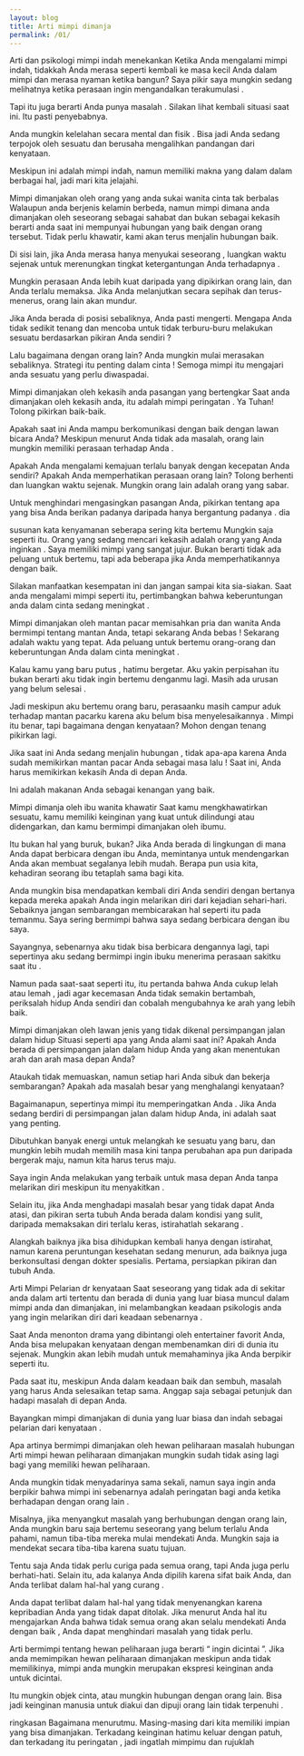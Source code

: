 ```yaml
---
layout: blog
title: Arti mimpi dimanja
permalink: /01/
---
```

Arti dan psikologi mimpi indah
menekankan
Ketika Anda mengalami mimpi indah, tidakkah Anda merasa seperti kembali ke masa kecil Anda dalam mimpi dan merasa nyaman ketika bangun? Saya pikir saya mungkin sedang melihatnya ketika perasaan ingin mengandalkan terakumulasi .

Tapi itu juga berarti Anda punya masalah . Silakan lihat kembali situasi saat ini. Itu pasti penyebabnya.

Anda mungkin kelelahan secara mental dan fisik . Bisa jadi Anda sedang terpojok oleh sesuatu dan berusaha mengalihkan pandangan dari kenyataan.

Meskipun ini adalah mimpi indah, namun memiliki makna yang dalam dalam berbagai hal, jadi mari kita jelajahi.

Mimpi dimanjakan oleh orang yang anda sukai
wanita cinta tak berbalas
Walaupun anda berjenis kelamin berbeda, namun mimpi dimana anda dimanjakan oleh seseorang sebagai sahabat dan bukan sebagai kekasih berarti anda saat ini mempunyai hubungan yang baik dengan orang tersebut. Tidak perlu khawatir, kami akan terus menjalin hubungan baik.

Di sisi lain, jika Anda merasa hanya menyukai seseorang , luangkan waktu sejenak untuk merenungkan tingkat ketergantungan Anda terhadapnya .

Mungkin perasaan Anda lebih kuat daripada yang dipikirkan orang lain, dan Anda terlalu memaksa. Jika Anda melanjutkan secara sepihak dan terus-menerus, orang lain akan mundur.

Jika Anda berada di posisi sebaliknya, Anda pasti mengerti. Mengapa Anda tidak sedikit tenang dan mencoba untuk tidak terburu-buru melakukan sesuatu berdasarkan pikiran Anda sendiri ?

Lalu bagaimana dengan orang lain? Anda mungkin mulai merasakan sebaliknya. Strategi itu penting dalam cinta ! Semoga mimpi itu mengajari anda sesuatu yang perlu diwaspadai.

Mimpi dimanjakan oleh kekasih anda
pasangan yang bertengkar
Saat anda dimanjakan oleh kekasih anda, itu adalah mimpi peringatan . Ya Tuhan! Tolong pikirkan baik-baik.

Apakah saat ini Anda mampu berkomunikasi dengan baik dengan lawan bicara Anda? Meskipun menurut Anda tidak ada masalah, orang lain mungkin memiliki perasaan terhadap Anda .

Apakah Anda mengalami kemajuan terlalu banyak dengan kecepatan Anda sendiri?
Apakah Anda memperhatikan perasaan orang lain?
Tolong berhenti dan luangkan waktu sejenak. Mungkin orang lain adalah orang yang sabar.

Untuk menghindari mengasingkan pasangan Anda, pikirkan tentang apa yang bisa Anda berikan padanya daripada hanya bergantung padanya . dia

susunan kata
kenyamanan
seberapa sering kita bertemu
Mungkin saja seperti itu. Orang yang sedang mencari kekasih adalah orang yang Anda inginkan . Saya memiliki mimpi yang sangat jujur. Bukan berarti tidak ada peluang untuk bertemu, tapi ada beberapa jika Anda memperhatikannya dengan baik.

Silakan manfaatkan kesempatan ini dan jangan sampai kita sia-siakan. Saat anda mengalami mimpi seperti itu, pertimbangkan bahwa keberuntungan anda dalam cinta sedang meningkat .

Mimpi dimanjakan oleh mantan pacar
memisahkan pria dan wanita
Anda bermimpi tentang mantan Anda, tetapi sekarang Anda bebas ! Sekarang adalah waktu yang tepat. Ada peluang untuk bertemu orang-orang dan keberuntungan Anda dalam cinta meningkat .

Kalau kamu yang baru putus , hatimu bergetar. Aku yakin perpisahan itu bukan berarti aku tidak ingin bertemu denganmu lagi. Masih ada urusan yang belum selesai .

Jadi meskipun aku bertemu orang baru, perasaanku masih campur aduk terhadap mantan pacarku karena aku belum bisa menyelesaikannya . Mimpi itu benar, tapi bagaimana dengan kenyataan? Mohon dengan tenang pikirkan lagi.

Jika saat ini Anda sedang menjalin hubungan , tidak apa-apa karena Anda sudah memikirkan mantan pacar Anda sebagai masa lalu ! Saat ini, Anda harus memikirkan kekasih Anda di depan Anda.

Ini adalah makanan Anda sebagai kenangan yang baik.

Mimpi dimanja oleh ibu
wanita khawatir
Saat kamu mengkhawatirkan sesuatu, kamu memiliki keinginan yang kuat untuk dilindungi atau didengarkan, dan kamu bermimpi dimanjakan oleh ibumu.

Itu bukan hal yang buruk, bukan? Jika Anda berada di lingkungan di mana Anda dapat berbicara dengan ibu Anda, memintanya untuk mendengarkan Anda akan membuat segalanya lebih mudah. Berapa pun usia kita, kehadiran seorang ibu tetaplah sama bagi kita.

Anda mungkin bisa mendapatkan kembali diri Anda sendiri dengan bertanya kepada mereka apakah Anda ingin melarikan diri dari kejadian sehari-hari. Sebaiknya jangan sembarangan membicarakan hal seperti itu pada temanmu. Saya sering bermimpi bahwa saya sedang berbicara dengan ibu saya.

Sayangnya, sebenarnya aku tidak bisa berbicara dengannya lagi, tapi sepertinya aku sedang bermimpi ingin ibuku menerima perasaan sakitku saat itu .

Namun pada saat-saat seperti itu, itu pertanda bahwa Anda cukup lelah atau lemah , jadi agar kecemasan Anda tidak semakin bertambah, periksalah hidup Anda sendiri dan cobalah mengubahnya ke arah yang lebih baik.

Mimpi dimanjakan oleh lawan jenis yang tidak dikenal
persimpangan jalan dalam hidup
Situasi seperti apa yang Anda alami saat ini? Apakah Anda berada di persimpangan jalan dalam hidup Anda yang akan menentukan arah dan arah masa depan Anda?

Ataukah tidak memuaskan, namun setiap hari Anda sibuk dan bekerja sembarangan? Apakah ada masalah besar yang menghalangi kenyataan?

Bagaimanapun, sepertinya mimpi itu memperingatkan Anda . Jika Anda sedang berdiri di persimpangan jalan dalam hidup Anda, ini adalah saat yang penting.

Dibutuhkan banyak energi untuk melangkah ke sesuatu yang baru, dan mungkin lebih mudah memilih masa kini tanpa perubahan apa pun daripada bergerak maju, namun kita harus terus maju.

Saya ingin Anda melakukan yang terbaik untuk masa depan Anda tanpa melarikan diri meskipun itu menyakitkan .

Selain itu, jika Anda menghadapi masalah besar yang tidak dapat Anda atasi, dan pikiran serta tubuh Anda berada dalam kondisi yang sulit, daripada memaksakan diri terlalu keras, istirahatlah sekarang .

Alangkah baiknya jika bisa dihidupkan kembali hanya dengan istirahat, namun karena peruntungan kesehatan sedang menurun, ada baiknya juga berkonsultasi dengan dokter spesialis. Pertama, persiapkan pikiran dan tubuh Anda.

Arti Mimpi
Pelarian dr kenyataan
Saat seseorang yang tidak ada di sekitar anda dalam arti tertentu dan berada di dunia yang luar biasa muncul dalam mimpi anda dan dimanjakan, ini melambangkan keadaan psikologis anda yang ingin melarikan diri dari keadaan sebenarnya .

Saat Anda menonton drama yang dibintangi oleh entertainer favorit Anda, Anda bisa melupakan kenyataan dengan membenamkan diri di dunia itu sejenak. Mungkin akan lebih mudah untuk memahaminya jika Anda berpikir seperti itu.

Pada saat itu, meskipun Anda dalam keadaan baik dan sembuh, masalah yang harus Anda selesaikan tetap sama. Anggap saja sebagai petunjuk dan hadapi masalah di depan Anda.

Bayangkan mimpi dimanjakan di dunia yang luar biasa dan indah sebagai pelarian dari kenyataan .

Apa artinya bermimpi dimanjakan oleh hewan peliharaan
masalah hubungan
Arti mimpi hewan peliharaan dimanjakan mungkin sudah tidak asing lagi bagi yang memiliki hewan peliharaan.

Anda mungkin tidak menyadarinya sama sekali, namun saya ingin anda berpikir bahwa mimpi ini sebenarnya adalah peringatan bagi anda ketika berhadapan dengan orang lain .

Misalnya, jika menyangkut masalah yang berhubungan dengan orang lain, Anda mungkin baru saja bertemu seseorang yang belum terlalu Anda pahami, namun tiba-tiba mereka mulai mendekati Anda. Mungkin saja ia mendekat secara tiba-tiba karena suatu tujuan.

Tentu saja Anda tidak perlu curiga pada semua orang, tapi Anda juga perlu berhati-hati. Selain itu, ada kalanya Anda dipilih karena sifat baik Anda, dan Anda terlibat dalam hal-hal yang curang .

Anda dapat terlibat dalam hal-hal yang tidak menyenangkan karena kepribadian Anda yang tidak dapat ditolak. Jika menurut Anda hal itu mengajarkan Anda bahwa tidak semua orang akan selalu mendekati Anda dengan baik , Anda dapat menghindari masalah yang tidak perlu.

Arti bermimpi tentang hewan peliharaan juga berarti “ ingin dicintai ”. Jika anda memimpikan hewan peliharaan dimanjakan meskipun anda tidak memilikinya, mimpi anda mungkin merupakan ekspresi keinginan anda untuk dicintai.

Itu mungkin objek cinta, atau mungkin hubungan dengan orang lain. Bisa jadi keinginan manusia untuk diakui dan dipuji orang lain tidak terpenuhi .

ringkasan
Bagaimana menurutmu. Masing-masing dari kita memiliki impian yang bisa dimanjakan. Terkadang keinginan hatimu keluar dengan patuh, dan terkadang itu peringatan , jadi ingatlah mimpimu dan rujuklah

